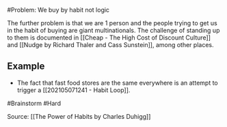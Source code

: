 #Problem: We buy by habit not logic

The further problem is that we are 1 person and the people trying to get us in the habit of buying are giant multinationals. The challenge of standing up to them is documented in [[Cheap - The High Cost of Discount Culture]] and [[Nudge by Richard Thaler and Cass Sunstein]], among other places. 

## Example
- The fact that fast food stores are the same everywhere is an attempt to trigger a [[202105071241 - Habit Loop]]. 

#Brainstorm  #Hard

Source: [[The Power of Habits by Charles Duhigg]]
